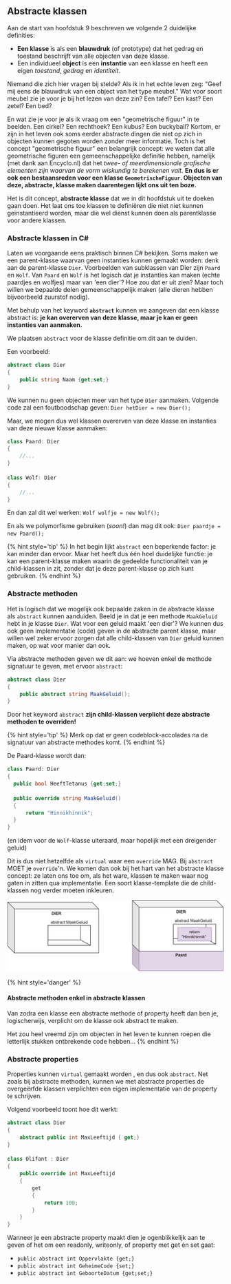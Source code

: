 ## Abstracte klassen

Aan de start van hoofdstuk 9 beschreven we volgende 2 duidelijke definities:
* **Een klasse** is als een **blauwdruk** (of prototype) dat het gedrag en toestand beschrijft van alle objecten van deze klasse.
* Een individueel **object** is een **instantie** van een klasse en heeft een eigen *toestand*, *gedrag* en *identiteit*.

Niemand die zich hier vragen bij stelde? Als ik in het echte leven zeg: "Geef mij eens de blauwdruk van een object van het type meubel." Wat voor soort meubel zie je voor je bij het lezen van deze zin? Een tafel? Een kast? Een zetel? Een bed? 

En wat zie je voor je als ik vraag om een "geometrische figuur" in te beelden. Een cirkel? Een rechthoek? Een kubus? Een buckyball? Kortom, er zijn in het leven ook soms eerder abstracte dingen die niet op zich in objecten kunnen gegoten worden zonder meer informatie. Toch is het concept "geometrische figuur" een belangrijk concept: we weten dat alle geometrische figuren een gemeenschappelijke definitie hebben, namelijk (met dank aan Encyclo.nl) dat het *twee- of meerdimensionale grafische elementen zijn waarvan de vorm wiskundig te berekenen valt.* **En dus is er ook een bestaansreden voor een klasse ``GeometrischeFiguur``. Objecten van deze, abstracte, klasse maken daarentegen lijkt ons uit ten boze.**

Het is dit concept, **abstracte klasse** dat we in dit hoofdstuk uit te doeken gaan doen. Het laat ons toe klassen te definiëren die niet niet kunnen geïnstantieerd worden, maar die wel dienst kunnen doen als parentklasse voor andere klassen.


### Abstracte klassen in C#

Laten we voorgaande eens praktisch binnen C# bekijken. Soms maken we een parent-klasse waarvan geen instanties kunnen gemaakt worden: denk aan de parent-klasse ``Dier``. Voorbeelden van subklassen van Dier zijn ``Paard`` en ``Wolf``. Van ``Paard`` en ``Wolf`` is het logisch dat je instanties kan maken (echte paardjes en wolfjes) maar van 'een dier'? Hoe zou dat er uit zien? Maar toch willen we bepaalde delen gemeenschappelijk maken (alle dieren hebben bijvoorbeeld zuurstof nodig).

Met behulp van het keyword **``abstract``** kunnen we aangeven dat een klasse abstract is: **je kan overerven van deze klasse, maar je kan er geen instanties van aanmaken.**

We plaatsen ``abstract`` voor de klasse definitie om dit aan te duiden.

Een voorbeeld:
```csharp
abstract class Dier
{
    public string Naam {get;set;}
}
```

We kunnen nu geen objecten meer van het type ``Dier`` aanmaken. Volgende code zal een foutboodschap geven: ``Dier hetDier = new Dier();``



Maar, we mogen dus wel klassen overerven van deze klasse en instanties van deze nieuwe klasse aanmaken:
```csharp
class Paard: Dier
{
    //...
}

class Wolf: Dier
{
    //...
}
```
En dan zal dit wel werken: ``Wolf wolfje = new Wolf();``

En als we polymorfisme gebruiken (*soon!*) dan mag dit ook: ``Dier paardje = new Paard();`` 

{% hint style='tip' %}
In het begin lijkt ``abstract`` een beperkende factor: je kan minder dan ervoor. Maar het heeft dus één heel duidelijke functie: je kan een parent-klasse maken waarin de gedeelde functionaliteit van je child-klassen in zit, zonder dat je deze parent-klasse op zich kunt gebruiken. 
{% endhint %}


### Abstracte methoden
Het is logisch dat we mogelijk ook bepaalde zaken in de abstracte klasse als ``abstract`` kunnen aanduiden. Beeld je in dat je een methode ``MaakGeluid`` hebt in je klasse ``Dier``. Wat voor een geluid maakt 'een dier'? We kunnen dus ook geen implementatie (code) geven in de abstracte parent klasse, maar willen wel zeker ervoor zorgen dat alle child-klassen van ``Dier`` geluid kunnen maken, op wat voor manier dan ook.

Via abstracte methoden geven we dit aan: we hoeven enkel de methode signatuur te geven, met ervoor ``abstract``:
```csharp
abstract class Dier
{
    public abstract string MaakGeluid();
}
```

Door het keyword ``abstract`` **zijn child-klassen verplicht deze abstracte methoden te overriden!** 

{% hint style='tip' %}
Merk op dat er geen codeblock-accolades na de signatuur van abstracte methodes komt.
{% endhint %}





De Paard-klasse wordt dan:
```csharp
class Paard: Dier
{
  public bool HeeftTetanus {get;set;}

  public override string MaakGeluid()
  { 
      return "Hinnikhinnik";
  }
}
```
(en idem voor de ``Wolf``-klasse uiteraard, maar hopelijk met een dreigender geluid)

Dit is dus niet hetzelfde als ``virtual`` waar een ``override`` MAG. Bij ``abstract`` MOET je ``override``'n. We komen dan ook bij het hart van het abstracte klasse concept: ze laten ons toe om, als het ware, klassen te maken waar nog gaten in zitten qua implementatie. Een soort klasse-template die de child-klassen nog verder moeten inkleuren.

![Alhoewel de code voor MaakGeluid staat beschreven in de klasse Paard, zal deze als het ware ingevuld worden op de plek ervoor in de klasse Dier.](../assets/7_overerving/abstracttemplate.png)

{% hint style='danger' %}
#### Abstracte methoden enkel in abstracte klassen
Van zodra een klasse een abstracte methode of property heeft dan ben je, logischerwijs, verplicht om de klasse ook abstract te maken. 

Het zou heel vreemd zijn om objecten in het leven te kunnen roepen die letterlijk stukken ontbrekende code hebben...
{% endhint %}





### Abstracte properties

Properties kunnen ``virtual`` gemaakt worden , en dus ook ``abstract``. Net zoals bij abstracte methoden, kunnen we met abstracte properties de overgeërfde klassen verplichten een eigen implementatie van de property te schrijven. 

Volgend voorbeeld toont hoe dit werkt:

```csharp
abstract class Dier
{
    abstract public int MaxLeeftijd { get;}
}

class Olifant : Dier
{
    public override int MaxLeeftijd 
    {
        get 
        { 
            return 100; 
        }
    }
}
```

Wanneer je een abstracte property maakt dien je ogenblikkelijk aan te geven of het om een readonly, writeonly, of property met get én set gaat:
* ``public abstract int Oppervlakte {get;}``
* ``public abstract int GeheimeCode {set;}``
* ``public abstract int GeboorteDatum {get;set;}``

